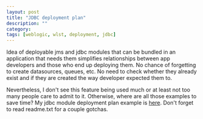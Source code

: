 ```yaml
---
layout: post
title: "JDBC deployment plan"
description: ""
category: 
tags: [weblogic, wlst, deployment, jdbc]
---
```

Idea of deployable jms and jdbc modules that can be bundled in an application that needs them simplifies relationships between app developers and those who end up deploying them. No chance of forgetting to create datasources, queues, etc. No need to check whether they already exist and if they are created the way developer expected them to.

Nevertheless, I don't see this feature being used much or at least not too many people care to admit to it. Otherwise, where are all those examples to save time? My jdbc module deployment plan example is [here](https://github.com/arykov/wlstscripts/tree/master/jdbcdeployplan). Don't forget to read readme.txt for a couple gotchas.
